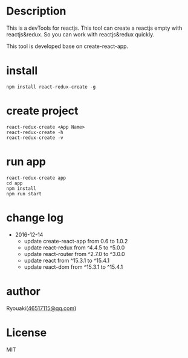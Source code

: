 # Description
This is a devTools for reactjs. This tool can create a reactjs empty with reactjs&redux.
So you can work with reactjs&redux quickly.

This tool is developed base on create-react-app.

# install
```
npm install react-redux-create -g 
```

# create project
```
react-redux-create <App Name>
react-redux-create -h
react-redux-create -v
```

# run app
```
react-redux-create app
cd app
npm install
npm run start 
```

# change log
- 2016-12-14 
  - update create-react-app from 0.6 to 1.0.2
  - update react-redux from ^4.4.5 to ^5.0.0
  - update react-router from ^2.7.0 to ^3.0.0
  - update react from ^15.3.1 to ^15.4.1
  - update react-dom from ^15.3.1 to ^15.4.1

# author
Ryouaki(46517115@qq.com)

# License
MIT